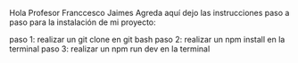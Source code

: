 Hola Profesor Franccesco Jaimes Agreda aquí dejo las instrucciones paso a paso para la instalación de mi proyecto:

paso 1: realizar un git clone en git bash
paso 2: realizar un npm install en la terminal
paso 3: realizar un npm run dev en la terminal

